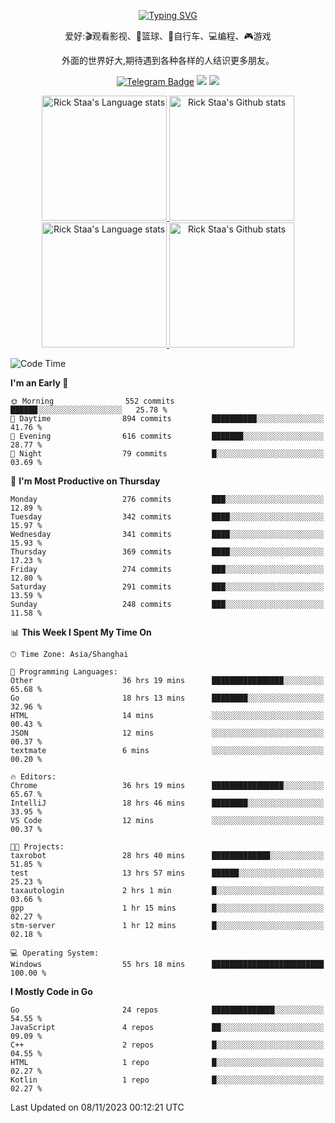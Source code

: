 <div align="center"> 

[![Typing SVG](https://readme-typing-svg.herokuapp.com?size=25&duration=2500&color=eeeeee&vCenter=true&width=200&height=40&lines=Hi+there+%F0%9F%91%8B%F0%9F%8F%BB;I'm+DanBai)](https://git.io/typing-svg)

爱好:🎬观看影视、🏀篮球、🚴自行车、💻编程、🎮游戏

外面的世界好大,期待遇到各种各样的人结识更多朋友。

[![Telegram Badge](https://img.shields.io/badge/-Telegram-blue?style=flat&logo=Telegram&logoColor=white)](https://t.me/danbai9420) 
[![](https://img.shields.io/badge/-Blog-brightgreen?style=flat&logo=Blogger&logoColor=white)](https://p00q.cn)
[![](https://img.shields.io/badge/-Email-red?style=flat&logo=Mail.Ru&logoColor=white)](mailto:danbai@88.com)
</div>

<!-- Light Mode -->
<div align="center"> 
<a href="https://github.com/anuraghazra/github-readme-stats#gh-light-mode-only">
<img height=200 src="https://github-readme-stats.vercel.app/api/top-langs/?username=danbai225&layout=compact&langs_count=10&hide_border=1&role=OWNER,COLLABORATOR#gh-light-mode-only" alt="Rick Staa's Language stats" />
</a>
<a href="https://github.com/anuraghazra/github-readme-stats#gh-light-mode-only">
<img height=200 src="https://github-readme-stats.vercel.app/api?username=danbai225&show_icons=true&count_private=true&line_height=28&hide_border=1&include_all_commits=true&card_width=450&role=OWNER,COLLABORATOR&exclude_repo=github-readme-stats#gh-light-mode-only" alt="Rick Staa's Github stats" />
</a>
</div>

<!-- Dark Mode -->
<div align="center"> 
<a href="https://github.com/anuraghazra/github-readme-stats#gh-dark-mode-only">
<img height=200 src="https://github-readme-stats.vercel.app/api/top-langs/?username=danbai225&layout=compact&langs_count=10&hide_border=1&role=OWNER,COLLABORATOR&theme=github_dark#gh-dark-mode-only" alt="Rick Staa's Language stats" />
</a>
<a href="https://github.com/anuraghazra/github-readme-stats#gh-dark-mode-only">
<img height=200 src="https://github-readme-stats.vercel.app/api?username=danbai225&show_icons=true&count_private=true&line_height=28&hide_border=1&include_all_commits=true&card_width=450&role=OWNER,COLLABORATOR&exclude_repo=github-readme-stats&theme=github_dark#gh-dark-mode-only" alt="Rick Staa's Github stats" />
</a>
</div>

<!--START_SECTION:waka-->
![Code Time](http://img.shields.io/badge/Code%20Time-1%2C439%20hrs%2017%20mins-blue)

**I'm an Early 🐤** 

```text
🌞 Morning                552 commits         ██████░░░░░░░░░░░░░░░░░░░   25.78 % 
🌆 Daytime                894 commits         ██████████░░░░░░░░░░░░░░░   41.76 % 
🌃 Evening                616 commits         ███████░░░░░░░░░░░░░░░░░░   28.77 % 
🌙 Night                  79 commits          █░░░░░░░░░░░░░░░░░░░░░░░░   03.69 % 
```
📅 **I'm Most Productive on Thursday** 

```text
Monday                   276 commits         ███░░░░░░░░░░░░░░░░░░░░░░   12.89 % 
Tuesday                  342 commits         ████░░░░░░░░░░░░░░░░░░░░░   15.97 % 
Wednesday                341 commits         ████░░░░░░░░░░░░░░░░░░░░░   15.93 % 
Thursday                 369 commits         ████░░░░░░░░░░░░░░░░░░░░░   17.23 % 
Friday                   274 commits         ███░░░░░░░░░░░░░░░░░░░░░░   12.80 % 
Saturday                 291 commits         ███░░░░░░░░░░░░░░░░░░░░░░   13.59 % 
Sunday                   248 commits         ███░░░░░░░░░░░░░░░░░░░░░░   11.58 % 
```


📊 **This Week I Spent My Time On** 

```text
🕑︎ Time Zone: Asia/Shanghai

💬 Programming Languages: 
Other                    36 hrs 19 mins      ████████████████░░░░░░░░░   65.68 % 
Go                       18 hrs 13 mins      ████████░░░░░░░░░░░░░░░░░   32.96 % 
HTML                     14 mins             ░░░░░░░░░░░░░░░░░░░░░░░░░   00.43 % 
JSON                     12 mins             ░░░░░░░░░░░░░░░░░░░░░░░░░   00.37 % 
textmate                 6 mins              ░░░░░░░░░░░░░░░░░░░░░░░░░   00.20 % 

🔥 Editors: 
Chrome                   36 hrs 19 mins      ████████████████░░░░░░░░░   65.67 % 
IntelliJ                 18 hrs 46 mins      ████████░░░░░░░░░░░░░░░░░   33.95 % 
VS Code                  12 mins             ░░░░░░░░░░░░░░░░░░░░░░░░░   00.37 % 

🐱‍💻 Projects: 
taxrobot                 28 hrs 40 mins      █████████████░░░░░░░░░░░░   51.85 % 
test                     13 hrs 57 mins      ██████░░░░░░░░░░░░░░░░░░░   25.23 % 
taxautologin             2 hrs 1 min         █░░░░░░░░░░░░░░░░░░░░░░░░   03.66 % 
gpp                      1 hr 15 mins        █░░░░░░░░░░░░░░░░░░░░░░░░   02.27 % 
stm-server               1 hr 12 mins        █░░░░░░░░░░░░░░░░░░░░░░░░   02.18 % 

💻 Operating System: 
Windows                  55 hrs 18 mins      █████████████████████████   100.00 % 
```

**I Mostly Code in Go** 

```text
Go                       24 repos            ██████████████░░░░░░░░░░░   54.55 % 
JavaScript               4 repos             ██░░░░░░░░░░░░░░░░░░░░░░░   09.09 % 
C++                      2 repos             █░░░░░░░░░░░░░░░░░░░░░░░░   04.55 % 
HTML                     1 repo              █░░░░░░░░░░░░░░░░░░░░░░░░   02.27 % 
Kotlin                   1 repo              █░░░░░░░░░░░░░░░░░░░░░░░░   02.27 % 
```




 Last Updated on 08/11/2023 00:12:21 UTC
<!--END_SECTION:waka-->
